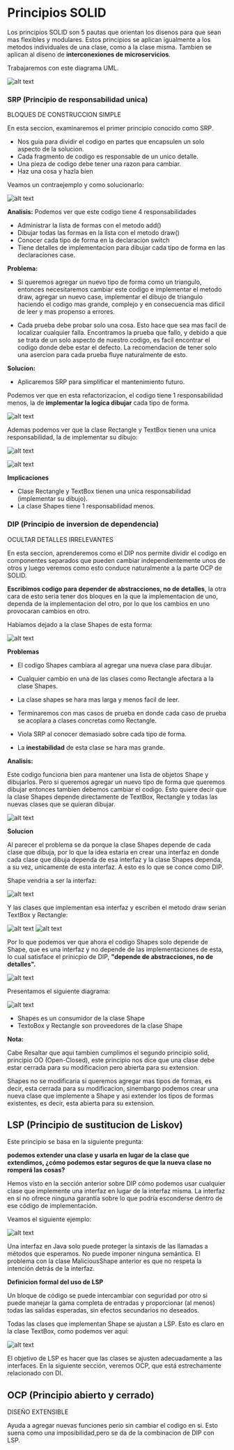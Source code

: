 # Principios SOLID

Los principios SOLID son 5 pautas que orientan los disenos para que sean mas flexibles y modulares. Estos principios se aplican igualmente a los metodos individuales de una clase, como a la clase misma. Tambien se aplican al diseno de **interconexiones de microservicios**.

Trabajaremos con este diagrama UML.

![alt text](image-1.png)

### SRP (Principio de responsabilidad unica)

BLOQUES DE CONSTRUCCION SIMPLE

En esta seccion, examinaremos el primer principio conocido como SRP.

- Nos guia para dividir el codigo en partes que encapsulen un solo aspecto de la solucion.
- Cada fragmento de codigo es responsable de un unico detalle.
- Una pieza de codigo debe tener una razon para cambiar.
- Haz una cosa y hazla bien

Veamos un contraejemplo y como solucionarlo:

![alt text](image-3.png)

**Analisis:**
    Podemos ver que este codigo tiene 4 responsabilidades

- Administrar la lista de formas con el metodo add()
- Dibujar todas las formas en la lista con el metodo draw()
- Conocer cada tipo de forma en la declaracion switch
- Tiene detalles de implementacion para dibujar cada tipo de forma en las declaraciones case.

**Problema:**
 - Si queremos agregar un nuevo tipo de forma como un triangulo, entonces necesitaremos cambiar este codigo e implementar el metodo draw, agregar un nuevo case, implementar el dibujo de triangulo haciendo el codigo mas grande, complejo y en consecuencia mas dificil de leer y mas propenso a errores.

 - Cada prueba debe probar solo una cosa. Esto hace que sea mas facil de localizar cualquier falla. Encontramos la prueba que fallo, y debido a que se trata de un solo aspecto de nuestro codigo, es facil encontrar el codigo donde debe estar el defecto. La recomendacion de tener solo una asercion para cada prueba fluye naturalmente de esto.


**Solucion:**
- Aplicaremos SRP para simplificar el mantenimiento futuro.

Podemos ver que en esta refactorizacion, el codigo tiene 1 responsabilidad menos, la de **implementar la logica dibujar** cada tipo de forma.

![alt text](image-4.png)

Ademas podemos ver que la clase Rectangle y TextBox tienen una unica responsabilidad, la de implementar su dibujo:

![alt text](image-6.png)

![alt text](image-5.png)


**Implicaciones**

- Clase Rectangle y TextBox tienen una unica responsabilidad (implementar su dibujo).
- La clase Shapes tiene 1 responsabilidad menos.

### DIP (Principio de inversion de dependencia) 

OCULTAR DETALLES IRRELEVANTES

En esta seccion, aprenderemos como el DIP nos permite dividir el codigo en componentes separados que pueden cambiar independientemente unos de otros y luego veremos como esto conduce naturalmente a la parte OCP de SOLID.

**Escribimos codigo para depender de abstracciones, no de detalles**, la otra cara de esto seria tener dos bloques en la que la implementacion de uno, dependa de la implementacion del otro, por lo que los cambios en uno provocaran cambios en otro.

Habiamos dejado a la clase Shapes de esta forma:

![alt text](image-7.png)

**Problemas**

- El codigo Shapes cambiara al agregar una nueva clase para dibujar.

- Cualquier cambio en una de las clases como Rectangle afectara a la clase Shapes.

- La clase shapes se hara mas larga y menos facil de leer.

- Terminaremos con mas casos de prueba en donde cada caso de prueba se acoplara a clases concretas como Rectangle.

- Viola SRP al conocer demasiado sobre cada tipo de forma.

- La **inestabilidad** de esta clase se hara mas grande.

**Analisis:**

Este codigo funciona bien para mantener una lista de objetos Shape y dibujarlos. Pero si queremos agregar un nuevo tipo de forma que queremos dibujar entonces tambien debemos cambiar el codigo. Esto quiere decir que la clase Shapes depende directamente de TextBox, Rectangle y todas las nuevas clases que se quieran dibujar.

![alt text](image-8.png)

**Solucion**

Al parecer el problema se da porque la clase Shapes depende de cada clase que dibuja, por lo que la idea estaria en crear una interfaz en donde cada clase que dibuja dependa de esa interfaz y la clase Shapes dependa, a su vez, unicamente de esta interfaz.
A esto es lo que se conce como DIP.

Shape vendria a ser la interfaz:

![alt text](image-10.png)

Y las clases que implementan esa interfaz y escriben el metodo draw serian TextBox y Rectangle:

![alt text](image-11.png)
![alt text](image-12.png)



Por lo que podemos ver que ahora el codigo Shapes solo depende de Shape, que es una interfaz y no depende de las implementaciones de esta, lo cual satisface el prinicpio de DIP, **"depende de abstracciones, no de detalles".**

![alt text](image-9.png)

Presentamos el siguiente diagrama:

![alt text](image-13.png)

- Shapes es un consumidor de la clase Shape
- TextoBox y Rectangle son proveedores de la clase Shape


**Nota:**

Cabe Resaltar que aqui tambien cumplimos el segundo principio solid, principio OO (Open-Closed), este principio nos dice que una clase debe estar cerrada para su modificacion pero abierta para su extension. 

Shapes no se modificaria si queremos agregar mas tipos de formas, es decir, esta cerrada para su modificacion, sinembargo podemos crear una nueva clase que implemente a Shape y asi extender los tipos de formas existentes, es decir, esta abierta para su extension.


## LSP (Principio de sustitucion de Liskov)

Este principio se basa en la siguiente pregunta:

**podemos extender una clase y usarla en lugar de la clase que extendimos, ¿cómo podemos estar seguros de que la nueva clase no romperá las cosas?**

Hemos visto en la sección anterior sobre DIP cómo podemos usar cualquier clase que implemente una interfaz en lugar de la interfaz misma.
La interfaz en sí no ofrece ninguna garantía sobre lo que podría esconderse dentro de ese código de implementación. 

Veamos el siguiente ejemplo:

![alt text](image-14.png)


Una interfaz en Java solo puede proteger la sintaxis de las llamadas a métodos que esperamos. No puede imponer ninguna semántica. El problema con la clase MaliciousShape anterior es que no respeta la intención detrás de la interfaz.

**Definicion formal del uso de LSP**

Un bloque de código se puede intercambiar con seguridad por otro si puede manejar la gama completa de entradas y proporcionar (al menos) todas las salidas esperadas, sin efectos secundarios no deseados. 

Todas las clases que implementan Shape se ajustan a LSP. Esto es claro en la clase TextBox, como podemos ver aquí: 

![alt text](image-16.png)

El objetivo de LSP es hacer que las clases se ajusten adecuadamente a las interfaces. En la siguiente sección, veremos OCP, que está estrechamente relacionado con DI. 

## OCP (Principio abierto y cerrado)

DISEÑO EXTENSIBLE

Ayuda a agregar nuevas funciones perio sin cambiar el codigo en si. Esto suena como una imposibilidad,pero se da de la combinacion de DIP con LSP.

